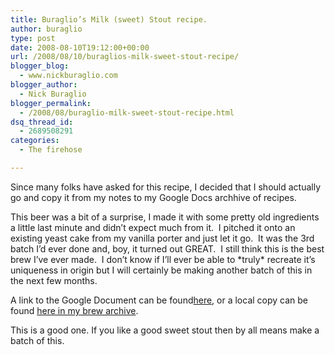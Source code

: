 ```yaml
---
title: Buraglio’s Milk (sweet) Stout recipe.
author: buraglio
type: post
date: 2008-08-10T19:12:00+00:00
url: /2008/08/10/buraglios-milk-sweet-stout-recipe/
blogger_blog:
  - www.nickburaglio.com
blogger_author:
  - Nick Buraglio
blogger_permalink:
  - /2008/08/buraglio-milk-sweet-stout-recipe.html
dsq_thread_id:
  - 2689508291
categories:
  - The firehose

---
```

Since many folks have asked for this recipe, I decided that I should actually go and copy it from my notes to my Google Docs archhive of recipes.

This beer was a bit of a surprise, I made it with some pretty old ingredients a little last minute and didn&#8217;t expect much from it.  I pitched it onto an existing yeast cake from my vanilla porter and just let it go.  It was the 3rd batch I&#8217;d ever done and, boy, it turned out GREAT.  I still think this is the best brew I&#8217;ve ever made.  I don&#8217;t know if I&#8217;ll ever be able to \*truly\* recreate it&#8217;s uniqueness in origin but I will certainly be making another batch of this in the next few months.

A link to the Google Document can be found[here][1], or a local copy can be found [here in my brew archive][2].

This is a good one. If you like a good sweet stout then by all means make a batch of this.

 [1]: http://docs.google.com/Doc?id=dg6p466h_33fh56k2dv
 [2]: http://buraglio.com/nick/brew/recipes/11_28_2007_Sweet_Milk_S.html
